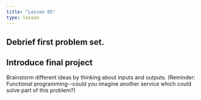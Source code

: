 ```yaml
---
title: "Lesson 05"
type: lesson
---
```


## Debrief first problem set. 

## Introduce final project

Brainstorm different ideas by thinking about inputs and outputs. (Reminder:
Functional programming--could you imagine another service which could solve part
of this problem?)

